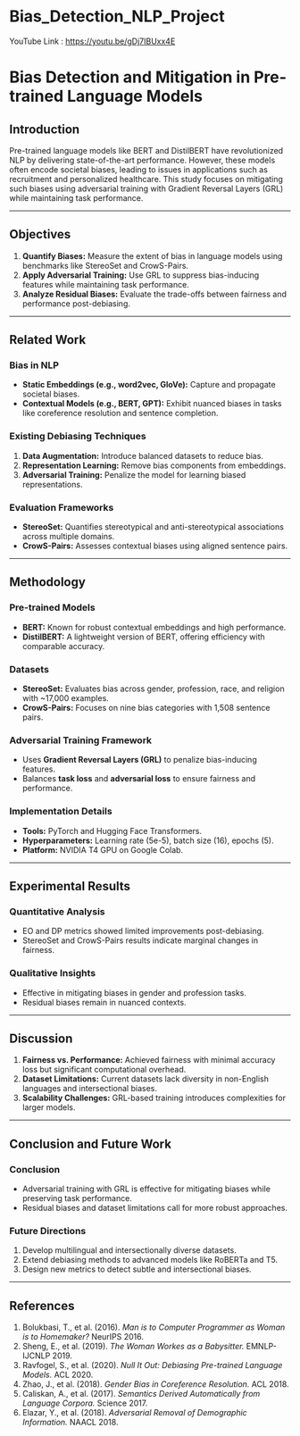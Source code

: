 # Bias_Detection_NLP_Project

YouTube Link : https://youtu.be/gDj7IBUxx4E

# Bias Detection and Mitigation in Pre-trained Language Models

## Introduction
Pre-trained language models like BERT and DistilBERT have revolutionized NLP by delivering state-of-the-art performance. However, these models often encode societal biases, leading to issues in applications such as recruitment and personalized healthcare. This study focuses on mitigating such biases using adversarial training with Gradient Reversal Layers (GRL) while maintaining task performance.

---

## Objectives
1. **Quantify Biases:** Measure the extent of bias in language models using benchmarks like StereoSet and CrowS-Pairs.
2. **Apply Adversarial Training:** Use GRL to suppress bias-inducing features while maintaining task performance.
3. **Analyze Residual Biases:** Evaluate the trade-offs between fairness and performance post-debiasing.

---

## Related Work
### Bias in NLP
- **Static Embeddings (e.g., word2vec, GloVe):** Capture and propagate societal biases.
- **Contextual Models (e.g., BERT, GPT):** Exhibit nuanced biases in tasks like coreference resolution and sentence completion.

### Existing Debiasing Techniques
1. **Data Augmentation:** Introduce balanced datasets to reduce bias.
2. **Representation Learning:** Remove bias components from embeddings.
3. **Adversarial Training:** Penalize the model for learning biased representations.

### Evaluation Frameworks
- **StereoSet:** Quantifies stereotypical and anti-stereotypical associations across multiple domains.
- **CrowS-Pairs:** Assesses contextual biases using aligned sentence pairs.

---

## Methodology
### Pre-trained Models
- **BERT:** Known for robust contextual embeddings and high performance.
- **DistilBERT:** A lightweight version of BERT, offering efficiency with comparable accuracy.

### Datasets
- **StereoSet:** Evaluates bias across gender, profession, race, and religion with ~17,000 examples.
- **CrowS-Pairs:** Focuses on nine bias categories with 1,508 sentence pairs.

### Adversarial Training Framework
- Uses **Gradient Reversal Layers (GRL)** to penalize bias-inducing features.
- Balances **task loss** and **adversarial loss** to ensure fairness and performance.

### Implementation Details
- **Tools:** PyTorch and Hugging Face Transformers.
- **Hyperparameters:** Learning rate (5e-5), batch size (16), epochs (5).
- **Platform:** NVIDIA T4 GPU on Google Colab.

---

## Experimental Results
### Quantitative Analysis
- EO and DP metrics showed limited improvements post-debiasing.
- StereoSet and CrowS-Pairs results indicate marginal changes in fairness.

### Qualitative Insights
- Effective in mitigating biases in gender and profession tasks.
- Residual biases remain in nuanced contexts.

---

## Discussion
1. **Fairness vs. Performance:** Achieved fairness with minimal accuracy loss but significant computational overhead.
2. **Dataset Limitations:** Current datasets lack diversity in non-English languages and intersectional biases.
3. **Scalability Challenges:** GRL-based training introduces complexities for larger models.

---

## Conclusion and Future Work
### Conclusion
- Adversarial training with GRL is effective for mitigating biases while preserving task performance.
- Residual biases and dataset limitations call for more robust approaches.

### Future Directions
1. Develop multilingual and intersectionally diverse datasets.
2. Extend debiasing methods to advanced models like RoBERTa and T5.
3. Design new metrics to detect subtle and intersectional biases.

---

## References
1. Bolukbasi, T., et al. (2016). *Man is to Computer Programmer as Woman is to Homemaker?* NeurIPS 2016.
2. Sheng, E., et al. (2019). *The Woman Workes as a Babysitter.* EMNLP-IJCNLP 2019.
3. Ravfogel, S., et al. (2020). *Null It Out: Debiasing Pre-trained Language Models.* ACL 2020.
4. Zhao, J., et al. (2018). *Gender Bias in Coreference Resolution.* ACL 2018.
5. Caliskan, A., et al. (2017). *Semantics Derived Automatically from Language Corpora.* Science 2017.
6. Elazar, Y., et al. (2018). *Adversarial Removal of Demographic Information.* NAACL 2018.

